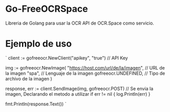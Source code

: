 # Go-FreeOCRSpace
Libreria de Golang para usar la OCR API de OCR.Space como servicio.

# Ejemplo de uso
`
client := gofreeocr.NewClient("apikey", "true") // API Key

img := gofreeocr.NewImage(
    "https://host.com/url/de/la/imagen",    // URL de la imagen
    "spa",  // Lenguaje de la imagen
    gofreeocr.UNDEFINED,    // Tipo de archivo de la imagen
)

response, err := client.SendImage(img, gofreeocr.POST)  // Se envia la imagen, Declarando el metodo a utilizar
if err != nil {
    log.Println(err)
}

fmt.Println(response.Text())
`
